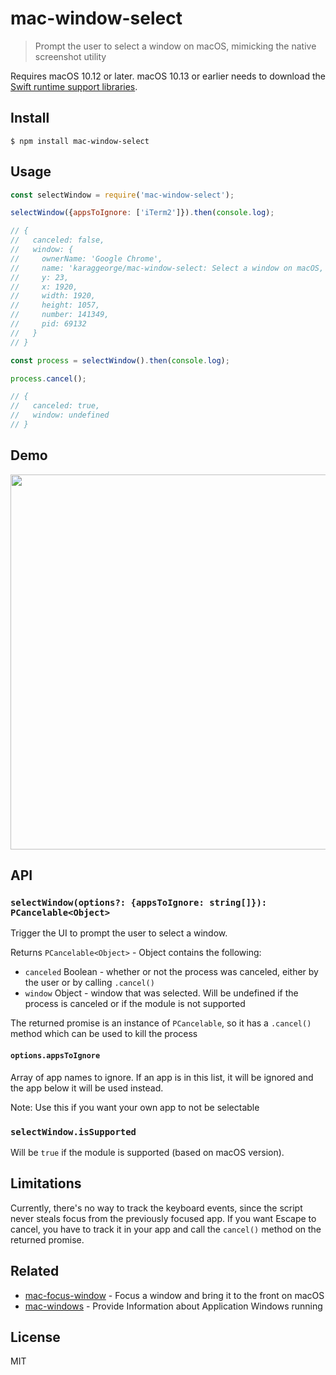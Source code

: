 # mac-window-select

> Prompt the user to select a window on macOS, mimicking the native screenshot utility

Requires macOS 10.12 or later. macOS 10.13 or earlier needs to download the [Swift runtime support libraries](https://support.apple.com/kb/DL1998).

## Install

```
$ npm install mac-window-select
```

## Usage

```js
const selectWindow = require('mac-window-select');

selectWindow({appsToIgnore: ['iTerm2']}).then(console.log);

// {
//   canceled: false,
//   window: {
//     ownerName: 'Google Chrome',
//     name: 'karaggeorge/mac-window-select: Select a window on macOS, mimicking the native screenshot utility',
//     y: 23,
//     x: 1920,
//     width: 1920,
//     height: 1057,
//     number: 141349,
//     pid: 69132
//   }
// }

const process = selectWindow().then(console.log);

process.cancel();

// {
//   canceled: true,
//   window: undefined
// }
```

## Demo

<img src="media/demo.gif" width="600">

## API

### `selectWindow(options?: {appsToIgnore: string[]}): PCancelable<Object>`

Trigger the UI to prompt the user to select a window.

Returns `PCancelable<Object>` - Object contains the following:
- `canceled` Boolean - whether or not the process was canceled, either by the user or by calling `.cancel()`
- `window` Object - window that was selected. Will be undefined if the process is canceled or if the module is not supported

The returned promise is an instance of `PCancelable`, so it has a `.cancel()` method which can be used to kill the process

#### `options.appsToIgnore`

Array of app names to ignore. If an app is in this list, it will be ignored and the app below it will be used instead.

Note: Use this if you want your own app to not be selectable

### `selectWindow.isSupported`

Will be `true` if the module is supported (based on macOS version).

## Limitations

Currently, there's no way to track the keyboard events, since the script never steals focus from the previously focused app. If you want Escape to cancel, you have to track it in your app and call the `cancel()` method on the returned promise.

## Related

- [mac-focus-window](https://github.com/karaggeorge/mac-focus-window) - Focus a window and bring it to the front on macOS
- [mac-windows](https://github.com/karaggeorge/mac-windows) - Provide Information about Application Windows running

## License

MIT
